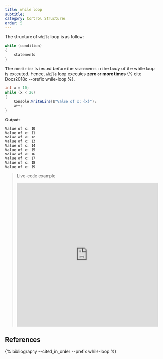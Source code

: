 ```yaml
---
title: while loop
subtitle:
category: Control Structures
order: 5
---
```


The structure of `while` loop is as follow:

```cs
while (condition)
{
    statements
}
```

The `condition` is tested before the `statements` in the body of the while loop is executed. Hence, `while` loop executes **zero or more times** {% cite Docs2018c --prefix while-loop %}.

```cs
int x = 10;
while (x < 20)
{
    Console.WriteLine($"Value of x: {x}");
    x++;
}
```

Output:

```
Value of x: 10
Value of x: 11
Value of x: 12
Value of x: 13
Value of x: 14
Value of x: 15
Value of x: 16
Value of x: 17
Value of x: 18
Value of x: 19
```

> Live-code example
> <iframe width="100%" height="475" src="https://dotnetfiddle.net/Widget/h6F4f2" frameborder="0"></iframe>

## References

{% bibliography --cited_in_order --prefix while-loop %}